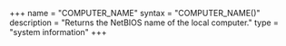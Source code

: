 +++
name = "COMPUTER_NAME"
syntax = "COMPUTER_NAME()"
description = "Returns the NetBIOS name of the local computer."
type = "system information"
+++

